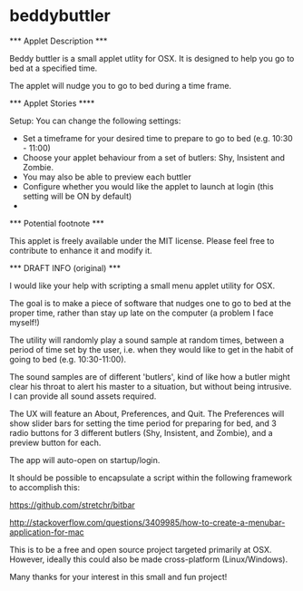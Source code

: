 # beddybuttler

*** Applet Description ***

Beddy buttler is a small applet utlity for OSX. It is designed to help you go to bed at a specified time. 

The applet will nudge you to go to bed during a time frame. 


*** Applet Stories ****

Setup:
You can change the following settings:

- Set a timeframe for your desired time to prepare to go to bed (e.g. 10:30 - 11:00)
- Choose your applet behaviour from a set of butlers: Shy, Insistent and Zombie.
- You may also be able to preview each buttler
- Configure whether you would like the applet to launch at login (this setting will be ON by default)
- 


*** Potential footnote ***

This applet is freely available under the MIT license. Please feel free to contribute to enhance it and modify it.



*** DRAFT INFO (original) ***

I would like your help with scripting a small menu applet utility for OSX.

The goal is to make a piece of software that nudges one to go to bed at the proper time, rather than stay up late on the computer (a problem I face myself!)

The utility will randomly play a sound sample at random times, between a period of time set by the user, i.e. when they would like to get in the habit of going to bed (e.g. 10:30-11:00).

The sound samples are of different 'butlers', kind of like how a butler might clear his throat to alert his master to a situation, but without being intrusive. I can provide all sound assets required.

The UX will feature an About, Preferences, and Quit. The Preferences will show slider bars for setting the time period for preparing for bed, and 3 radio buttons for 3 different butlers (Shy, Insistent, and Zombie), and a preview button for each. 

The app will auto-open on startup/login.

It should be possible to encapsulate a script within the following framework to accomplish this:

https://github.com/stretchr/bitbar

http://stackoverflow.com/questions/3409985/how-to-create-a-menubar-application-for-mac

This is to be a free and open source project targeted primarily at OSX. However, ideally this could also be made cross-platform (Linux/Windows).

Many thanks for your interest in this small and fun project!
